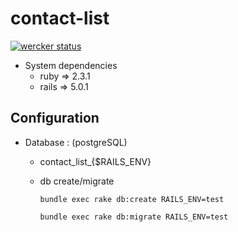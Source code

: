 # contact-list

[![wercker status](https://app.wercker.com/status/8911385c5cdbc691a9588832b56a7640/s/master "wercker status")](https://app.wercker.com/project/byKey/8911385c5cdbc691a9588832b56a7640)



* System dependencies
	- ruby => 2.3.1
	- rails => 5.0.1

## Configuration


* Database : (postgreSQL)
	- contact_list_{$RAILS_ENV}

  - db create/migrate

    `bundle exec rake db:create RAILS_ENV=test`

    `bundle exec rake db:migrate RAILS_ENV=test`

